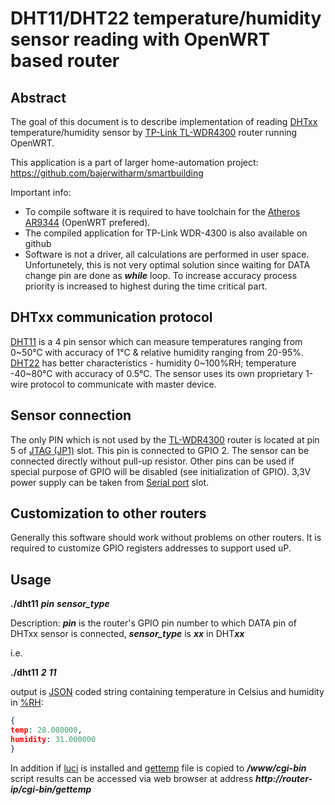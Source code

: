 # DHT11/DHT22 temperature/humidity sensor reading with OpenWRT based router
## Abstract
The goal of this document is to describe implementation of reading [DHTxx](http://www.micropik.com/PDF/dht11.pdf) temperature/humidity sensor by [TP-Link TL-WDR4300](http://wiki.openwrt.org/toh/tp-link/tl-wdr4300) router running OpenWRT. 

This application is a part of larger home-automation project: https://github.com/bajerwitharm/smartbuilding

Important info:

* To compile software it is required to have toolchain for the [Atheros AR9344](http://cykey.ca/~cykey/airport/AR9344.pdf) (OpenWRT prefered). 
* The compiled application for TP-Link WDR-4300 is also available on github
* Software is not a driver, all calculations are performed in user space. Unfortunetely, this is not very optimal solution since waiting for DATA change pin are done as ***while*** loop. To increase accuracy process priority is increased to highest during the time critical part.

## DHTxx communication protocol
[DHT11](http://www.micropik.com/PDF/dht11.pdf) is a 4 pin sensor which can measure temperatures ranging from 0~50°C with accuracy of 1°C & relative humidity ranging from 20-95%. [DHT22](https://www.sparkfun.com/datasheets/Sensors/Temperature/DHT22.pdf) has better characteristics - humidity 0~100%RH; temperature -40~80°C with accuracy of 0.5°C. The sensor uses its own proprietary 1-wire protocol to communicate with master device. 

## Sensor connection
The only PIN which is not used by the [TL-WDR4300](http://wiki.openwrt.org/toh/tp-link/tl-wdr4300) router is located at pin 5 of [JTAG (JP1)](http://wiki.openwrt.org/toh/tp-link/tl-wdr4300#gpio) slot. This pin is connected to GPIO 2. The sensor can be connected directly without pull-up resistor. Other pins can be used if special purpose of GPIO will be disabled (see initialization of GPIO). 3,3V power supply can be taken from [Serial port](http://wiki.openwrt.org/toh/tp-link/tl-wdr4300#serial_console) slot. 

## Customization to other routers
Generally this software should work without problems on other routers. It is required to customize GPIO registers addresses to support used uP.

## Usage
**./dht11** ***pin*** ***sensor_type***

Description: ***pin*** is the router's GPIO pin number to which DATA pin of DHTxx sensor is connected, ***sensor_type*** is ***xx*** in DHT***xx***

i.e.

**./dht11** ***2*** ***11***

output is [JSON](http://json.org/) coded string containing temperature in Celsius and humidity in [%RH](https://en.wikipedia.org/wiki/Relative_humidity):

```json
{
temp: 28.000000,
humidity: 31.000000
}
```

In addition if [luci](http://wiki.openwrt.org/doc/howto/luci.essentials) is installed and [gettemp](https://github.com/bajerwitharm/smartbuilding/blob/master/DHTxx/gettemp) file is copied to ***/www/cgi-bin*** script results can be accessed via web browser at address ***http://router-ip/cgi-bin/gettemp***




